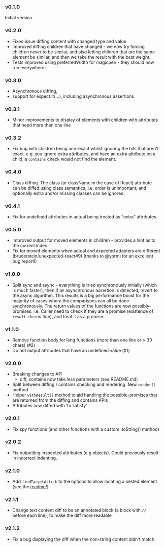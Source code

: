 
### v0.1.0

Initial version

### v0.2.0
* Fixed issue diffing content with changed type and value
* Improved diffing children that have changed - we now try forcing children never to be similar, and also 
letting children that are the same element be similar, and then we take the result with the best weight.
* Tests improved using preferredWidth for magicpen - they should now run everywhere!

### v0.3.0
* Asynchronous diffing,
* support for expect.it(...), including asynchronous assertions

### v0.3.1
* Minor improvements to display of elements with children with attributes that need more than one line

### v0.3.2
*  Fix bug with children being non-exact whilst ignoring the bits that aren't exact. e.g. you ignore extra attributes,
and have an extra attribute on a child, a `contains` check would not find the element.

### v0.4.0
* Class diffing.  The class (or className in the case of React) attribute can be diffed using class semantics, i.e. 
order is unimportant, and optionally extra and/or missing classes can be ignored.

### v0.4.1
* Fix for undefined attributes in actual being treated as "extra" attributes

### v0.5.0
* Improved output for moved elements in children - provides a hint as to the current index
* Fix for moved elements when actual and expected adapters are different (bruderstein/unexpected-react#9) 
(thanks to @yormi for an excellent bug report!)

### v1.0.0
* Split sync and async - everything is tried synchronously initially (which is much faster), then if an asynchronous 
assertion is detected, revert to the async algorithm.  This results is a big performance boost for the majority of 
cases where the comparisons can all be done synchronously.  The return values of the functions are now possibly-promises.
i.e. Caller need to check if they are a promise (existence of `result.then` is fine), and treat it as a promise.

### v1.1.0
* Remove function body for long functions (more than one line or > 30 chars) (#2)
* Do not output attributes that have an undefined value (#1)

### v2.0.0
* Breaking changes to API
  * diff, contains now take less parameters (see README.md)
* Split between diffing / contains checking and rendering.  New `render()` method
* Helper `withResult()` method to aid handling the possible-promises that are returned from the diffing and contains APIs
* Attributes now diffed with 'to satisfy'


### v2.0.1
* Fix spy functions (and other functions with a custom .toString() method)

### v2.0.2
* Fix outputting inspected attributes (e.g objects). Could previously result in incorrect indenting.

### v2.1.0
* Add `findTargetAttrib` to the options to allow locating a nested element (see the [readme](https://github.com/bruderstein/unexpected-htmllike#findtargetattrib-string)!)

### v2.1.1
* Change text content diff to be an annotated block (a block with `//` before each line), to make the diff more readable

### v2.1.2
* Fix a bug displaying the diff when the non-string content didn't match.

